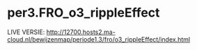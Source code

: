 # per3.FRO_o3_rippleEffect

LIVE VERSIE: http://12700.hosts2.ma-cloud.nl/bewijzenmap/periode1.3/fro/o3_rippleEffect/index.html

